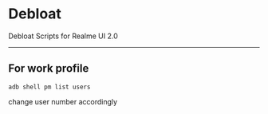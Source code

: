 # Debloat
Debloat Scripts for Realme UI 2.0

-----

## For work profile
```
adb shell pm list users
```
change user number accordingly
